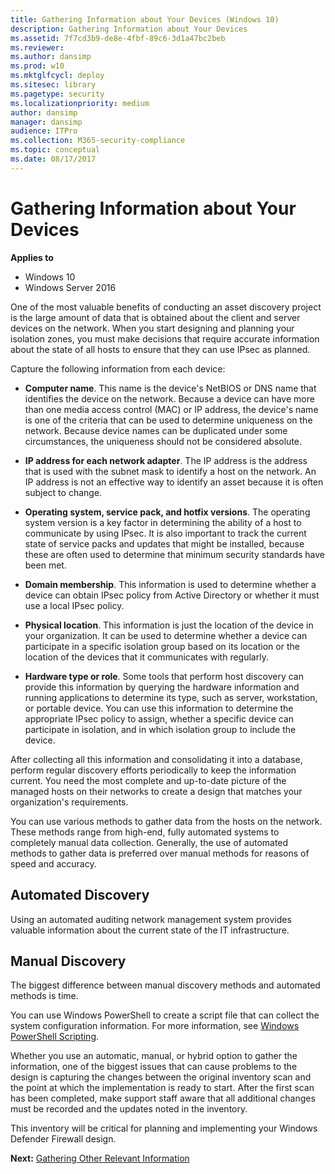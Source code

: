 ```yaml
---
title: Gathering Information about Your Devices (Windows 10)
description: Gathering Information about Your Devices
ms.assetid: 7f7cd3b9-de8e-4fbf-89c6-3d1a47bc2beb
ms.reviewer:
ms.author: dansimp
ms.prod: w10
ms.mktglfcycl: deploy
ms.sitesec: library
ms.pagetype: security
ms.localizationpriority: medium
author: dansimp
manager: dansimp
audience: ITPro
ms.collection: M365-security-compliance
ms.topic: conceptual
ms.date: 08/17/2017
---
```


# Gathering Information about Your Devices

**Applies to**
-   Windows 10
-   Windows Server 2016

One of the most valuable benefits of conducting an asset discovery project is the large amount of data that is obtained about the client and server devices on the network. When you start designing and planning your isolation zones, you must make decisions that require accurate information about the state of all hosts to ensure that they can use IPsec as planned.

Capture the following information from each device:

-   **Computer name**. This name is the device's NetBIOS or DNS name that identifies the device on the network. Because a device can have more than one media access control (MAC) or IP address, the device's name is one of the criteria that can be used to determine uniqueness on the network. Because device names can be duplicated under some circumstances, the uniqueness should not be considered absolute.

-   **IP address for each network adapter**. The IP address is the address that is used with the subnet mask to identify a host on the network. An IP address is not an effective way to identify an asset because it is often subject to change.

-   **Operating system, service pack, and hotfix versions**. The operating system version is a key factor in determining the ability of a host to communicate by using IPsec. It is also important to track the current state of service packs and updates that might be installed, because these are often used to determine that minimum security standards have been met.

-   **Domain membership**. This information is used to determine whether a device can obtain IPsec policy from Active Directory or whether it must use a local IPsec policy.

-   **Physical location**. This information is just the location of the device in your organization. It can be used to determine whether a device can participate in a specific isolation group based on its location or the location of the devices that it communicates with regularly.

-   **Hardware type or role**. Some tools that perform host discovery can provide this information by querying the hardware information and running applications to determine its type, such as server, workstation, or portable device. You can use this information to determine the appropriate IPsec policy to assign, whether a specific device can participate in isolation, and in which isolation group to include the device.

After collecting all this information and consolidating it into a database, perform regular discovery efforts periodically to keep the information current. You need the most complete and up-to-date picture of the managed hosts on their networks to create a design that matches your organization's requirements.

You can use various methods to gather data from the hosts on the network. These methods range from high-end, fully automated systems to completely manual data collection. Generally, the use of automated methods to gather data is preferred over manual methods for reasons of speed and accuracy.

## Automated Discovery

Using an automated auditing network management system provides valuable information about the current state of the IT infrastructure.


## Manual Discovery


The biggest difference between manual discovery methods and automated methods is time.

You can use Windows PowerShell to create a script file that can collect the system configuration information. For more information, see [Windows PowerShell Scripting](https://go.microsoft.com/fwlink/?linkid=110413).

Whether you use an automatic, manual, or hybrid option to gather the information, one of the biggest issues that can cause problems to the design is capturing the changes between the original inventory scan and the point at which the implementation is ready to start. After the first scan has been completed, make support staff aware that all additional changes must be recorded and the updates noted in the inventory.

This inventory will be critical for planning and implementing your Windows Defender Firewall design.

**Next:** [Gathering Other Relevant Information](gathering-other-relevant-information.md)
